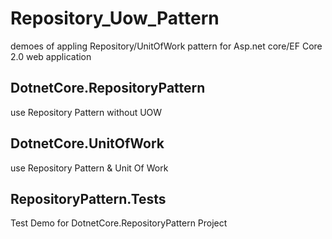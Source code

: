 # Repository_Uow_Pattern

demoes of appling Repository/UnitOfWork pattern for Asp.net core/EF Core 2.0 web application

## DotnetCore.RepositoryPattern

use Repository Pattern without UOW

## DotnetCore.UnitOfWork

use Repository Pattern & Unit Of Work

## RepositoryPattern.Tests

Test Demo for DotnetCore.RepositoryPattern Project


